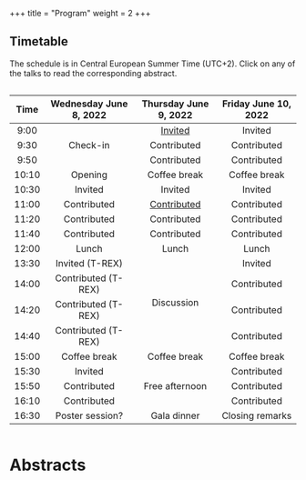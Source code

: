 +++
title = "Program"
weight = 2
+++

## Timetable

The schedule is in Central European Summer Time (UTC+2).  Click on any of the
talks to read the corresponding abstract.

<div style="overflow-x:auto;">
<table>
<thead>
<tr class="header">
<th style="text-align: center;">Time</th>
<th style="text-align: center;">Wednesday June 8, 2022</th>
<th style="text-align: center;">Thursday June 9, 2022</th>
<th style="text-align: center;">Friday June 10, 2022</th>
</tr>
</thead>
  <tbody id="x">
   <tr style="text-align: center;">
      <td>9:00</td>
      <!-- Day 1 -->
      <td rowspan="3">Check-in</td>
      <!-- Day 2 -->
      <td><a href="#my-talk">Invited</a></td>
      <!-- Day 3 -->
      <td>Invited</td>
   </tr>
   <tr style="text-align: center;">
      <td>9:30</td>
      <!-- Day 1 -->
      <!-- Day 2 -->
      <td>Contributed</td>
      <!-- Day 3 -->
      <td>Contributed</td>
   </tr>
   <tr style="text-align: center;">
      <td>9:50</td>
      <!-- Day 1 -->
      <!-- Day 2 -->
      <td>Contributed</td>
      <!-- Day 3 -->
      <td>Contributed</td>
   </tr>
   <tr style="text-align: center;">
      <td>10:10</td>
      <!-- Day 1 -->
      <td>Opening</td>
      <!-- Day 2 -->
      <td>Coffee break</td>
      <!-- Day 3 -->
      <td>Coffee break</td>
   </tr>
   <tr style="text-align: center;">
      <td>10:30</td>
      <!-- Day 1 -->
      <td>Invited</td>
      <!-- Day 2 -->
      <td>Invited</td>
      <!-- Day 3 -->
      <td>Invited</td>
   </tr>
   <tr style="text-align: center;">
      <td>11:00</td>
      <!-- Day 1 -->
      <td>Contributed</td>
      <!-- Day 2 -->
      <td><a href="#other-talk">Contributed</a></td>
      <!-- Day 3 -->
      <td>Contributed</td>
   </tr>
   <tr style="text-align: center;">
      <td>11:20</td>
      <!-- Day 1 -->
      <td>Contributed</td>
      <!-- Day 2 -->
      <td>Contributed</td>
      <!-- Day 3 -->
      <td>Contributed</td>
   </tr>
   <tr style="text-align: center;">
      <td>11:40</td>
      <!-- Day 1 -->
      <td>Contributed</td>
      <!-- Day 2 -->
      <td>Contributed</td>
      <!-- Day 3 -->
      <td>Contributed</td>
   </tr>
   <tr style="text-align: center;">
      <td>12:00</td>
      <!-- Day 1 -->
      <td>Lunch</td>
      <!-- Day 2 -->
      <td>Lunch</td>
      <!-- Day 3 -->
      <td>Lunch</td>
   </tr>
   <tr style="text-align: center;">
      <td>13:30</td>
      <!-- Day 1 -->
      <td>Invited (T-REX)</td>
      <!-- Day 2 -->
      <td rowspan="4">Discussion</td>
      <!-- Day 3 -->
      <td>Invited</td>
   </tr>
   <tr style="text-align: center;">
      <td>14:00</td>
      <!-- Day 1 -->
      <td>Contributed (T-REX)</td>
      <!-- Day 2 -->
      <!-- Day 3 -->
      <td>Contributed</td>
   </tr>
   <tr style="text-align: center;">
      <td>14:20</td>
      <td>Contributed (T-REX)</td>
      <!-- Day 2 Discussion -->
      <td>Contributed</td>
   </tr>
   <tr style="text-align: center;">
      <td>14:40</td>
      <!-- Day 1 -->
      <td>Contributed (T-REX)</td>
      <!-- Day 2 -->
      <!-- Day 3 -->
      <td>Contributed</td>
   </tr>
   <tr style="text-align: center;">
      <td>15:00</td>
      <!-- Day 1 -->
      <td>Coffee break</td>
      <!-- Day 2 -->
      <td>Coffee break</td>
      <!-- Day 3 -->
      <td>Coffee break</td>
   </tr>
   <tr style="text-align: center;">
      <td>15:30</td>
      <!-- Day 1 -->
      <td>Invited</td>
      <!-- Day 2 -->
      <td rowspan="3">Free afternoon</td>
      <!-- Day 3 -->
      <td>Contributed</td>
   </tr>
   <tr style="text-align: center;">
      <td>15:50</td>
      <!-- Day 1 -->
      <td>Contributed</td>
      <!-- Day 2 -->
      <!-- Day 3 -->
      <td>Contributed</td>
   </tr>
   <tr style="text-align: center;">
      <td>16:10</td>
      <!-- Day 1 -->
      <td>Contributed</td>
      <!-- Day 2 -->
      <!-- Day 3 -->
      <td>Contributed</td>
   </tr>
   <tr style="text-align: center;">
      <td>16:30</td>
      <!-- Day 1 -->
      <td>Poster session?</td>
      <!-- Day 2 -->
      <td>Gala dinner</td>
      <!-- Day 3 -->
      <td>Closing remarks</td>
   </tr>
  </tbody>
</table>
</div>

# Abstracts

